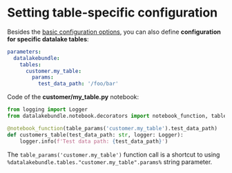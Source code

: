 # Setting table-specific configuration

Besides the [basic configuration options](https://github.com/daipe-ai/databricks-bundle/blob/master/docs/configuration.md), you can also define **configuration for specific datalake tables**:

```yaml
parameters:
  datalakebundle:
    tables:
      customer.my_table:
        params:
          test_data_path: '/foo/bar'
```

Code of the **customer/my_table.py** notebook:

```python
from logging import Logger
from datalakebundle.notebook.decorators import notebook_function, table_params

@notebook_function(table_params('customer.my_table').test_data_path)
def customers_table(test_data_path: str, logger: Logger):
    logger.info(f'Test data path: {test_data_path}')
```

The `table_params('customer.my_table')` function call is a shortcut to using `%datalakebundle.tables."customer.my_table".params%` string parameter.
